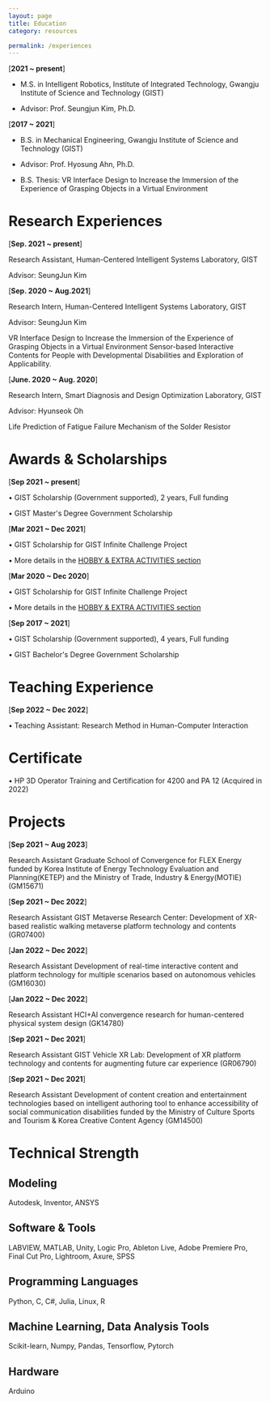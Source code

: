 ```yaml
---
layout: page
title: Education
category: resources

permalink: /experiences
---
```



[**2021 ~ present**]

  * M.S. in Intelligent Robotics, Institute of Integrated Technology, Gwangju Institute of Science and Technology (GIST)

  * Advisor: Prof. Seungjun Kim, Ph.D.


[**2017 ~ 2021**]       

  * B.S. in Mechanical Engineering, Gwangju Institute of Science and Technology (GIST)

  * Advisor: Prof. Hyosung Ahn, Ph.D.

  * B.S. Thesis: VR Interface Design to Increase the Immersion of the Experience of Grasping Objects in a Virtual Environment



# Research Experiences

[**Sep. 2021 ~ present**]           

  Research Assistant, Human-Centered Intelligent Systems Laboratory, GIST

  Advisor: SeungJun Kim


[**Sep. 2020 ~ Aug.2021**]        

  Research Intern, Human-Centered Intelligent Systems Laboratory, GIST

  Advisor: SeungJun Kim

  VR Interface Design to Increase the Immersion of the Experience of Grasping Objects in a Virtual Environment
  Sensor-based Interactive Contents for People with Developmental Disabilities and Exploration of Applicability.


[**June. 2020 ~ Aug. 2020**]     

  Research Intern, Smart Diagnosis and Design Optimization Laboratory, GIST

  Advisor: Hyunseok Oh

  Life Prediction of Fatigue Failure Mechanism of the Solder Resistor 


# Awards & Scholarships

[**Sep 2021 ~ present**]      

  • GIST Scholarship (Government supported), 2 years, Full funding

  • GIST Master's Degree Government Scholarship


[**Mar 2021 ~ Dec 2021**]     

  • GIST Scholarship for GIST Infinite Challenge Project

  • More details in the [HOBBY & EXTRA ACTIVITIES section](https://dailyminiii.github.io/hobby)


[**Mar 2020 ~ Dec 2020**]     

  • GIST Scholarship for GIST Infinite Challenge Project

  • More details in the [HOBBY & EXTRA ACTIVITIES section](https://dailyminiii.github.io/hobby)


[**Sep 2017 ~ 2021**]              

  • GIST Scholarship (Government supported), 4 years, Full funding

  • GIST Bachelor's Degree Government Scholarship


# Teaching Experience

[**Sep  2022 ~ Dec 2022**]    

  • Teaching Assistant: Research Method in Human-Computer Interaction


# Certificate

  • HP 3D Operator Training and Certification for 4200 and PA 12 (Acquired in 2022)



# Projects

[**Sep  2021 ~ Aug 2023**]    

  Research Assistant
  Graduate School of Convergence for FLEX Energy funded by Korea Institute of Energy Technology Evaluation and Planning(KETEP) and the Ministry of
  Trade, Industry & Energy(MOTIE) (GM15671)


[**Sep  2021 ~ Dec 2022**]    

  Research Assistant
  GIST Metaverse Research Center: Development of XR-based realistic walking metaverse platform technology and contents (GR07400)


[**Jan  2022 ~ Dec 2022**]    

  Research Assistant
  Development of real-time interactive content and platform technology for multiple scenarios based on autonomous vehicles (GM16030)


[**Jan  2022 ~ Dec 2022**]    

  Research Assistant
  HCI+AI convergence research for human-centered physical system design (GK14780)

[**Sep  2021 ~ Dec 2021**]

  Research Assistant
  GIST Vehicle XR Lab: Development of XR platform technology and contents for augmenting future car experience (GR06790)


[**Sep  2021 ~ Dec 2021**]     

  Research Assistant
  Development of content creation and entertainment technologies based on intelligent   authoring tool to enhance accessibility of social communication     disabilities funded by the Ministry of Culture Sports and Tourism & Korea Creative Content Agency (GM14500)



# Technical Strength

## Modeling
Autodesk, Inventor,
ANSYS

## Software & Tools
LABVIEW,
MATLAB,
Unity,
Logic Pro,
Ableton Live,
Adobe Premiere Pro,
Final Cut Pro,
Lightroom,
Axure,
SPSS

## Programming Languages 
Python,
C, C#, Julia,
Linux,
R

## Machine Learning, Data Analysis Tools
Scikit-learn, Numpy, Pandas,
Tensorflow,
Pytorch

## Hardware
Arduino

